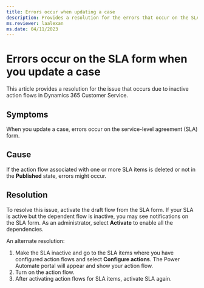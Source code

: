 ```yaml
---
title: Errors occur when updating a case
description: Provides a resolution for the errors that occur on the SLA form when updating a case in Dynamics 365 Customer Service.
ms.reviewer: laalexan
ms.date: 04/11/2023
---
```

# Errors occur on the SLA form when you update a case

This article provides a resolution for the issue that occurs due to inactive action flows in Dynamics 365 Customer Service.

## Symptoms

When you update a case, errors occur on the service-level agreement (SLA) form.

## Cause

If the action flow associated with one or more SLA items is deleted or not in the **Published** state, errors might occur.

## Resolution

To resolve this issue, activate the draft flow from the SLA form. If your SLA is active but the dependent flow is inactive, you may see notifications on the SLA form. As an administrator, select **Activate** to enable all the dependencies.

An alternate resolution:

1. Make the SLA inactive and go to the SLA items where you have configured action flows and select **Configure actions**. The Power Automate portal will appear and show your action flow.
1. Turn on the action flow.
1. After activating action flows for SLA items, activate SLA again.
